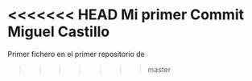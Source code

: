 <<<<<<< HEAD
Mi primer Commit Miguel Castillo
=======
Primer fichero en el primer repositorio de <Miguel Castillo>
>>>>>>> master
